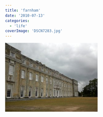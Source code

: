 ```yaml
---
title: 'farnham'
date: '2010-07-13'
categories:
  - 'life'
coverImage: 'DSCN7283.jpg'
---
```


[![](images/DSCN7283-300x225.jpg)](https://blog.kaleighscruggs.com/wp-content/uploads/2010/07/DSCN7283.jpg)
